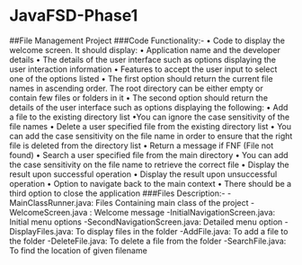 # JavaFSD-Phase1
##File Management Project
###Code Functionality:-
•	Code to display the welcome screen. It should display:
•	Application name and the developer details 
•	The details of the user interface such as options displaying the user interaction information 
•	Features to accept the user input to select one of the options listed 
•	The first option should return the current file names in ascending order. The root directory can be either empty or contain few files or folders in it
•	 The second option should return the details of the user interface such as options displaying the following:
     •   	Add a file to the existing directory list
             •You can ignore the case sensitivity of the file names 
     •	Delete a user specified file from the existing directory list
             •	You can add the case sensitivity on the file name in order to ensure that the right file is deleted from the directory list
             •	Return a message if FNF (File not found)
     •	Search a user specified file from the main directory
             •	You can add the case sensitivity on the file name to retrieve the correct file
             •	Display the result upon successful operation
             •	Display the result upon unsuccessful operation
      •	Option to navigate back to the main context
      •	There should be a third option to close the application
###Files Description:-
-MainClassRunner.java: Files Containing main class of the project
-WelcomeScreen.java : Welcome message
-InitialNavigationScreen.java: Initial menu options
-SecondNavigationScreen.java: Detailed menu option
-DisplayFiles.java:  To display files in the folder
-AddFile.java: To add a file to the folder
-DeleteFile.java: To delete a file from the folder
-SearchFile.java: To find the location of given filename

